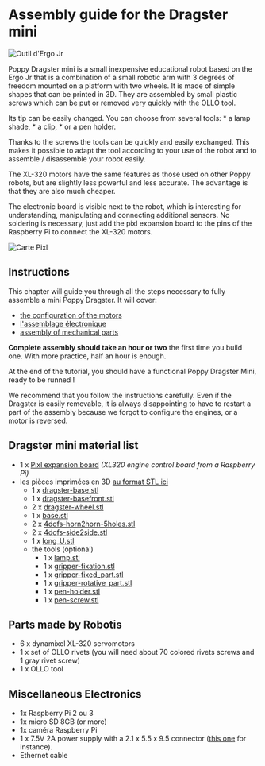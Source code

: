 # Assembly guide for the Dragster mini

![Outil d'Ergo Jr](img/dragsterfinal.jpg)

Poppy Dragster mini is a small inexpensive educational robot based on the Ergo Jr that is a combination of a small robotic arm with 3 degrees of freedom mounted on a platform with two wheels. It is made of simple shapes that can be printed in 3D. They are assembled by small plastic screws which can be put or removed very quickly with the OLLO tool.

Its tip can be easily changed. You can choose from several tools: * a lamp shade, * a clip, * or a pen holder.

Thanks to the screws the tools can be quickly and easily exchanged. This makes it possible to adapt the tool according to your use of the robot and to assemble / disassemble your robot easily.

The XL-320 motors have the same features as those used on other Poppy robots, but are slightly less powerful and less accurate. The advantage is that they are also much cheaper.

The electronic board is visible next to the robot, which is interesting for understanding, manipulating and connecting additional sensors. No soldering is necessary, just add the pixl expansion board to the pins of the Raspberry Pi to connect the XL-320 motors.

![Carte Pixl](img/pixl.jpg)

<!-- Should be updated from https://github.com/poppy-project/poppy-ergo-jr/blob/master/doc/bom.md -->

## Instructions

This chapter will guide you through all the steps necessary to fully assemble a mini Poppy Dragster. It will cover:

- [the configuration of the motors](motor-configuration.md)
- [l'assemblage électronique](electronic-assembly.md)
- [assembly of mechanical parts](mechanical-construction.md)

**Complete assembly should take an hour or two** the first time you build one. With more practice, half an hour is enough.

At the end of the tutorial, you should have a functional Poppy Dragster Mini, ready to be runned !

We recommend that you follow the instructions carefully. Even if the Dragster is easily removable, it is always disappointing to have to restart a part of the assembly because we forgot to configure the engines, or a motor is reversed.

## Dragster mini material list

- 1 x [Pixl expansion board](https://github.com/poppy-project/pixl) *(XL320 engine control board from a Raspberry Pi)*
- les pièces imprimées en 3D [au format STL ici](https://github.com/tgll/poppy-dragster-mini/tree/master/doc/stl) 
  - 1 x [dragster-base.stl](https://github.com/tgll/poppy-dragster-mini/tree/master/doc/stl/dragster-base.stl)
  - 1 x [dragster-basefront.stl](https://github.com/tgll/poppy-dragster-mini/tree/master/doc/stl/dragster-basefront.stl)
  - 2 x [dragster-wheel.stl](https://github.com/tgll/poppy-dragster-mini/tree/master/doc/stl/dragster-wheel.stl)
  - 1 x [base.stl](https://github.com/poppy-project/poppy-ergo-jr/raw/master/hardware/STL/base.stl) 
  - 2 x [4dofs-horn2horn-5holes.stl](https://github.com/tgll/poppy-dragster-mini/tree/master/doc/stl/4dofs-horn2horn-5holes.stl)
  - 2 x [4dofs-side2side.stl](https://github.com/tgll/poppy-dragster-mini/tree/master/doc/stl/4dofs-side2side.stl)
  - 1 x [long_U.stl](https://github.com/poppy-project/poppy-ergo-jr/blob/master/hardware/STL/long_U.stl)
  - the tools (optional) 
    - 1 x [lamp.stl](https://github.com/poppy-project/poppy-ergo-jr/blob/master/hardware/STL/tools/lamp.stl)
    - 1 x [gripper-fixation.stl](https://github.com/poppy-project/poppy-ergo-jr/blob/master/hardware/STL/tools/gripper-fixation.stl)
    - 1 x [gripper-fixed_part.stl](https://github.com/poppy-project/poppy-ergo-jr/blob/master/hardware/STL/tools/gripper-fixed_part.stl)
    - 1 x [gripper-rotative_part.stl](https://github.com/poppy-project/poppy-ergo-jr/blob/master/hardware/STL/tools/gripper-rotative_part.stl)
    - 1 x [pen-holder.stl](https://github.com/poppy-project/poppy-ergo-jr/blob/master/hardware/STL/tools/pen-holder.stl)
    - 1 x [pen-screw.stl](https://github.com/poppy-project/poppy-ergo-jr/blob/master/hardware/STL/tools/pen-screw.stl)

## Parts made by Robotis

- 6 x dynamixel XL-320 servomotors
- 1 x set of OLLO rivets (you will need about 70 colored rivets screws and 1 gray rivet screw)
- 1 x OLLO tool

## Miscellaneous Electronics

- 1x Raspberry Pi 2 ou 3
- 1x micro SD 8GB (or more)
- 1x caméra Raspberry Pi
- 1 x 7.5V 2A power supply with a 2.1 x 5.5 x 9.5 connector ([this one](http://fr.rs-online.com/web/p/alimentations-enficables/7262814/?searchTerm=ECP-15-7.5E&relevancy-636F3D3226696E3D4931384E4B6E6F776E41734D504E266C753D6672266D6D3D6D61746368616C6C7061727469616C26706D3D5E5B5C707B4C7D5C707B4E647D2D2C2F255C2E5D2B2426706F3D313326736E3D592673743D4D414E5F504152545F4E554D4245522677633D424F5448267573743D4543502D31352D372E354526data=&p=sRA) for instance).
- Ethernet cable

<!--
TODO: assembly web interface
## Assembly web interface

Directly, from the web interface (see Chapter [Setup your Raspberry-Pi](#TODO) if you have not seen how to access it) you have access to a notebook presenting the assembly steps. It also allows the configuration of motors at the indicated steps.

It is the best way to easily assemble your robot as it will integrate all steps described in the following sections and moreover allows you to directly configure your motor so they are ready to use.
 -->